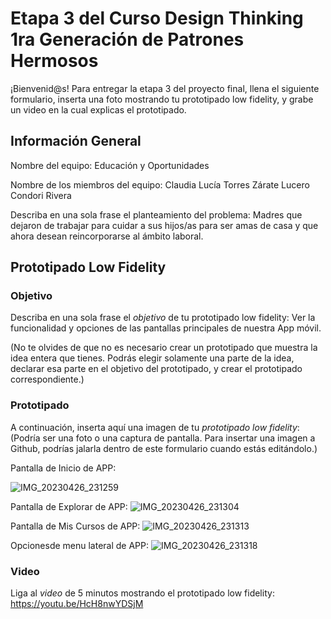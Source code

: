 # Etapa 3 del Curso Design Thinking 1ra Generación de Patrones Hermosos

¡Bienvenid@s!
Para entregar la etapa 3 del proyecto final, llena el siguiente formulario, inserta una foto mostrando tu prototipado low fidelity, y grabe un video en la cual explicas el prototipado.

## Información General

Nombre del equipo: Educación y Oportunidades

Nombre de los miembros del equipo: Claudia Lucía Torres Zárate Lucero Condori Rivera

Describa en una sola frase el planteamiento del problema: Madres que dejaron de trabajar para cuidar a sus hijos/as para ser amas de casa y que ahora desean reincorporarse al ámbito laboral.

## Prototipado Low Fidelity

### Objetivo

Describa en una sola frase el _objetivo_ de tu prototipado low fidelity: Ver la funcionalidad y opciones de las pantallas principales de nuestra App móvil.


(No te olvides de que no es necesario crear un prototipado que muestra la idea entera que tienes. Podrás elegir solamente una parte de la idea, declarar esa parte en el objetivo del prototipado, y crear el prototipado correspondiente.)

### Prototipado

A continuación, inserta aquí una imagen de tu _prototipado low fidelity_:
(Podría ser una foto o una captura de pantalla. Para insertar una imagen a Github, podrías jalarla dentro de este formulario cuando estás editándolo.)

Pantalla de Inicio de APP:

![IMG_20230426_231259](https://user-images.githubusercontent.com/28910027/234758038-8e8492e8-1f9f-4de6-921e-d195fe191620.jpg)

Pantalla de Explorar de APP:
![IMG_20230426_231304](https://user-images.githubusercontent.com/28910027/234758108-7aba78c8-b771-4482-b347-fdfa29b62a4c.jpg)

Pantalla de Mis Cursos de APP:
![IMG_20230426_231313](https://user-images.githubusercontent.com/28910027/234758185-70167af7-06b4-4d68-a0ed-565596a64922.jpg)

Opcionesde menu lateral de APP:
![IMG_20230426_231318](https://user-images.githubusercontent.com/28910027/234758234-1ddf2fa0-ab21-4396-a748-68128ada2186.jpg)


### Video

Liga al _video_ de 5 minutos mostrando el prototipado low fidelity: https://youtu.be/HcH8nwYDSjM
